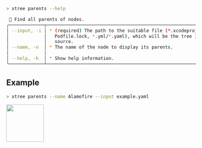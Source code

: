 ```sh
> xtree parents --help 

 🌳 Find all parents of nodes.
╭─────────────┬─────────────────────────────────────────────────────────────╮
│ --input, -i │ * (required) The path to the suitable file (*.xcodeproj,    │
│             │   Podfile.lock, *.yml/*.yaml), which will be the tree input │
│             │   source.                                                   │
│ --name, -n  │ * The name of the node to display its parents.              │
│             │                                                             │
│ --help, -h  │ * Show help information.                                    │
╰─────────────┴─────────────────────────────────────────────────────────────╯
```

## Example

```sh
> xtree parents --name Alamofire --input example.yaml
```

<img width="100" src="https://github.com/swiftyfinch/xtree/assets/64660122/604ebbb7-e20b-4f5e-92d8-cbf689f451bc">
